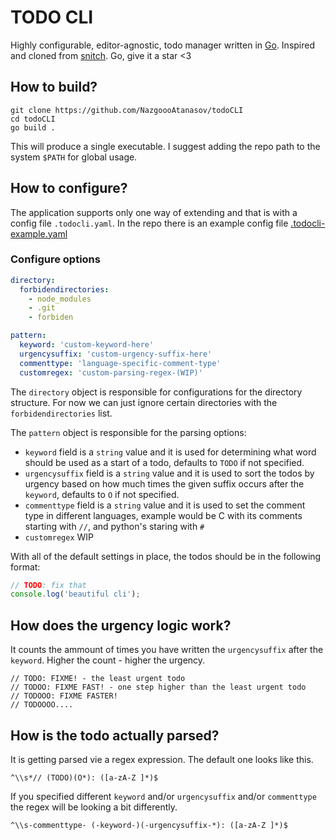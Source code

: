 # TODO CLI
Highly configurable, editor-agnostic, todo manager written in [Go](https://go.dev/).
Inspired and cloned from [snitch](https://github.com/tsoding/snitch/). Go, give it a star <3

## How to build?
```
git clone https://github.com/NazgoooAtanasov/todoCLI
cd todoCLI
go build .
```
This will produce a single executable. I suggest adding the repo path to the system `$PATH` for global usage.

## How to configure?
The application supports only one way of extending and that is with a config file `.todocli.yaml`. In the repo there is an example config file [.todocli-example.yaml](https://github.com/NazgoooAtanasov/todoCLI/blob/main/.todocli-example.yaml)

### Configure options
```yaml
directory:
  forbidendirectories:
    - node_modules
    - .git
    - forbiden

pattern:
  keyword: 'custom-keyword-here'
  urgencysuffix: 'custom-urgency-suffix-here'
  commenttype: 'language-specific-comment-type'
  customregex: 'custom-parsing-regex-(WIP)'
```
The `directory` object is responsible for configurations for the directory structure. For now we can just ignore certain directories with the `forbidendirectories` list.

The `pattern` object is responsible for the parsing options:
-   `keyword` field is a `string` value and it is used for determining what word should be used as a start of a todo, defaults to `TODO` if not specified.
-   `urgencysuffix` field is a `string` value and it is used to sort the todos by urgency based on how much times the given suffix occurs after the `keyword`, defaults to `O` if not specified.
-   `commenttype` field is a `string` value and it is used to set the comment type in different languages, example would be C with its comments starting with `//`, and python's staring with `#`
-   `customregex` WIP

With all of the default settings in place, the todos should be in the following format:

```javascript
// TODO: fix that
console.log('beautiful cli');
```

## How does the urgency logic work?
It counts the ammount of times you have written the `urgencysuffix` after the `keyword`. Higher the count - higher the urgency.
```
// TODO: FIXME! - the least urgent todo
// TODOO: FIXME FAST! - one step higher than the least urgent todo
// TODOOO: FIXME FASTER!
// TODOOOO....
```

## How is the todo actually parsed?
It is getting parsed vie a regex expression. The default one looks like this.
```
^\\s*// (TODO)(O*): ([a-zA-Z ]*)$
```

If you specified different `keyword` and/or `urgencysuffix` and/or `commenttype` the regex will be looking a bit differently.
```
^\\s-commenttype- (-keyword-)(-urgencysuffix-*): ([a-zA-Z ]*)$
```
